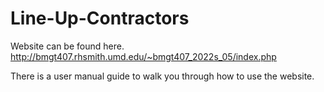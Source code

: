 # Line-Up-Contractors






Website can be found here.
http://bmgt407.rhsmith.umd.edu/~bmgt407_2022s_05/index.php


There is a user manual guide to walk you through how to use the website. 
